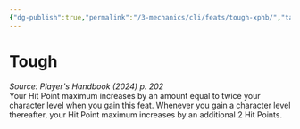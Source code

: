 ```yaml
---
{"dg-publish":true,"permalink":"/3-mechanics/cli/feats/tough-xphb/","tags":["ttrpg-cli/compendium/src/5e/xphb","ttrpg-cli/feat"],"noteIcon":""}
---
```


# Tough
*Source: Player's Handbook (2024) p. 202*  
Your Hit Point maximum increases by an amount equal to twice your character level when you gain this feat. Whenever you gain a character level thereafter, your Hit Point maximum increases by an additional 2 Hit Points.